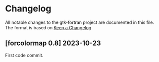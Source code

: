 # Changelog
All notable changes to the gtk-fortran project are documented in this file. The format is based on [Keep a Changelog](https://keepachangelog.com/en/1.0.0/).


## [forcolormap 0.8] 2023-10-23

First code commit.
